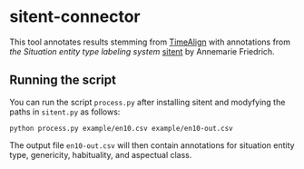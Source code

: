 # sitent-connector

This tool annotates results stemming from [TimeAlign](https://github.com/UUDigitalHumanitieslab/timealign) with annotations from *the Situation entity type labeling system* [sitent](https://github.com/annefried/sitent) by Annemarie Friedrich.

## Running the script

You can run the script `process.py` after installing sitent and modyfying the paths in `sitent.py` as follows:

    python process.py example/en10.csv example/en10-out.csv

The output file `en10-out.csv` will then contain annotations for situation entity type, genericity, habituality, and aspectual class.
 